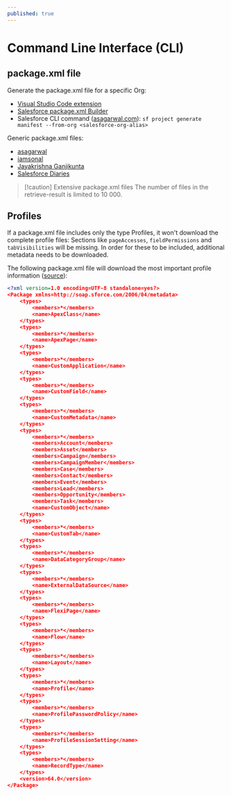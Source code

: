 ```yaml
---
published: true
---
```

# Command Line Interface (CLI)
## package.xml file
Generate the package.xml file for a specific Org:

- [Visual Studio Code extension](https://marketplace.visualstudio.com/items?itemName=VignaeshRamA.sfdx-package-xml-generator)
- [Salesforce package.xml Builder](https://packagebuilder.herokuapp.com/)
- Salesforce CLI command ([asagarwal.com](https://www.asagarwal.com/generate-package-xml-for-your-salesforce-org-with-a-single-command/)): `sf project generate manifest --from-org <salesforce-org-alias>`

Generic package.xml files:

- [asagarwal](https://github.com/asagarwal/salesforce-package-xml/blob/main/package-all-metadata-v53.xml)
- [iamsonal](https://gist.github.com/iamsonal/1f4a97d9bdec14248613e8675ccf5981)
- [Jayakrishna Ganjikunta](https://jayakrishnasfdc.wordpress.com/2020/12/25/salesforce-metadata-xml-file-retrieve-deploy-components/)
- [Salesforce Diaries](https://salesforcediaries.com/2019/09/09/xml-package-to-retrieve-metadata-from-org/)


> [!caution] Extensive package.xml files
> The number of files in the retrieve-result is limited to 10 000.

## Profiles
If a package.xml file includes only the type Profiles, it won't download the complete profile files: Sections like `pageAccesses`, `fieldPermissions` and `tabVisibilities` will be missing. In order for these to be included, additional metadata needs to be downloaded.

The following package.xml file will download the most important profile information ([source](https://github.com/asagarwal/salesforce-package-xml/blob/main/package-all-metadata-v53.xml)):
```xml
<?xml version=1.0 encoding=UTF-8 standalone=yes?>
<Package xmlns=http://soap.sforce.com/2006/04/metadata>
    <types>
        <members>*</members>
        <name>ApexClass</name>
    </types>
    <types>
        <members>*</members>
        <name>ApexPage</name>
    </types>
    <types>
        <members>*</members>
        <name>CustomApplication</name>
    </types>
    <types>
        <members>*</members>
        <name>CustomField</name>
    </types>
    <types>
        <members>*</members>
        <name>CustomMetadata</name>
    </types>
	<types>
		<members>*</members>
		<members>Account</members>
		<members>Asset</members>
		<members>Campaign</members>
		<members>CampaignMember</members>
		<members>Case</members>
		<members>Contact</members>
		<members>Event</members>
		<members>Lead</members>
		<members>Opportunity</members>
		<members>Task</members>
		<name>CustomObject</name>
	</types>
    <types>
        <members>*</members>
        <name>CustomTab</name>
    </types>
    <types>
        <members>*</members>
        <name>DataCategoryGroup</name>
    </types>
    <types>
        <members>*</members>
        <name>ExternalDataSource</name>
    </types>
    <types>
        <members>*</members>
        <name>FlexiPage</name>
    </types>
    <types>
        <members>*</members>
        <name>Flow</name>
    </types>
    <types>
        <members>*</members>
        <name>Layout</name>
    </types>
    <types>
        <members>*</members>
        <name>Profile</name>
    </types>
    <types>
        <members>*</members>
        <name>ProfilePasswordPolicy</name>
    </types>
    <types>
        <members>*</members>
        <name>ProfileSessionSetting</name>
    </types>
    <types>
        <members>*</members>
        <name>RecordType</name>
    </types>
    <version>64.0</version>
</Package>
```